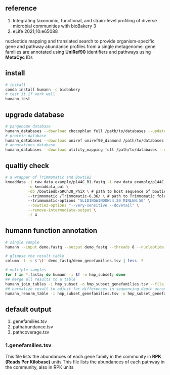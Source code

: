 
## reference
1. Integrating taxonomic, functional, and strain-level profiling of diverse microbial communities with bioBakery 3
2. eLife 2021;10:e65088

nucleotide mapping and translated search to provide organism-specific gene and pathway abundance profiles from a single metagenome.
gene families are annotated using **UniRef90** identifiers and pathways using **MetaCyc** IDs

## install
```bash
# install
conda install humann -c biobakery
# test it if work well
humann_test
```

## upgrade database
```bash
# pangenome database
humann_databases --download chocophlan full /path/to/databases --update-config yes
# protein database
humann_databases --download uniref uniref90_diamond /path/to/databases --update-config yes
# annotations database
humann_databases --download utility_mapping full /path/to/databases --update-config yes
```

## qualtiy check
```bash
# a wrapper of Trimmomatic and Bowtie2
kneaddata -i raw_data_example/p144C_R1.fastq -i raw_data_example/p144C_R2.fastq \
          -o kneaddata_out \
          -db /bowtiedb/GRCh38_PhiX \ # path to host sequence of bowtie2 database
          --trimmomatic /Trimmomatic-0.36/ \ # path to Trimmomatic folder containing jarfile
          --trimmomatic-options "SLIDINGWINDOW:4:20 MINLEN:50" \
          --bowtie2-options "--very-sensitive --dovetail" \
          --remove-intermediate-output \
          -t 4 
```

## humann function annotation 
```bash
# single sample
humann --input demo.fastq --output demo_fastq --threads 8 --nucleotide-database $DIR

# glimpse the result table
column -t -s $'\t' demo_fastq/demo_genefamilies.tsv | less -S

# multiple samples 
for f in *.fasta; do humann -i $f -o hmp_subset; done
## merge all results to a table
humann_join_tables -i hmp_subset -o hmp_subset_genefamilies.tsv --file_name genefamilies
## normalize result to adjust for differences in sequencing depth across the samples.
humann_renorm_table -i hmp_subset_genefamilies.tsv -o hmp_subset_genefamilies-cpm.tsv --units cpm
```

## default output
1. genefamilies.tsv
2. pathabundance.tsv
3. pathcoverage.tsv

### 1.genefamilies.tsv
This file lists the abundances of each gene family in the community in **RPK (Reads Per Kilobase)** units
This file lists the abundances of each pathway in the community, also in RPK units 